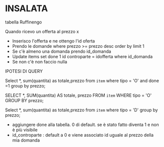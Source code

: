 # INSALATA
tabella Ruffinengo

Quando ricevo un offerta al prezzo x

- Inserisco l'offerta e ne ottengo l'id oferta
- Prendo le domande where prezzo >= prezzo desc order by limit 1
- Se c'è almeno una domanda prendo id_domanda
- Update items set done 1 id controparte = idofferta where id_domanda
- Se non c'è non faccio nulla

IPOTESI DI QUERY

Select *, sum(quantita) as totale,prezzo from `item` where tipo = 'O' and done =1 group by prezzo;

SELECT *, SUM(quantita) AS totale, prezzo FROM `item` WHERE tipo = 'O' GROUP BY prezzo;

Select *, sum(quantita) as totale,prezzo from `item` where tipo = 'D' group by prezzo; 


- aggiungere done alla tabella. 0 di default. se è stato fatto diventa 1 e non è più visibile
- id_controparte : default a 0 e viene associato id uguale al prezzo della mia domanda